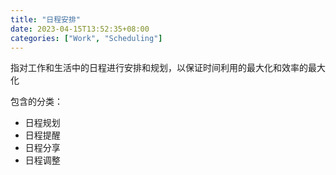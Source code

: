 ```yaml
---
title: "日程安排"
date: 2023-04-15T13:52:35+08:00
categories: ["Work", "Scheduling"]
---
```


指对工作和生活中的日程进行安排和规划，以保证时间利用的最大化和效率的最大化

包含的分类：

* 日程规划
* 日程提醒
* 日程分享
* 日程调整
